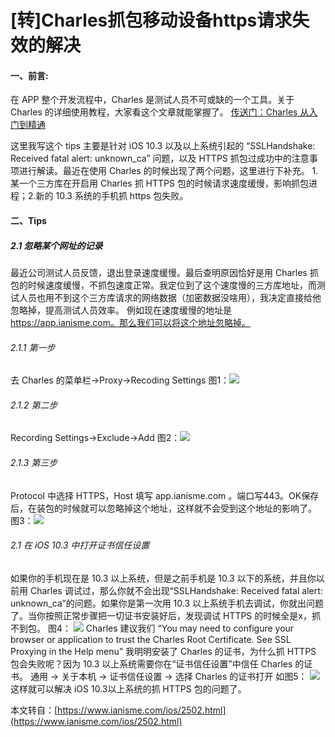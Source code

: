 # [转]Charles抓包移动设备https请求失效的解决

#### 一、前言:
在 APP 整个开发流程中，Charles 是测试人员不可或缺的一个工具。关于 Charles 的详细使用教程，大家看这个文章就能掌握了。
[传送门：Charles 从入门到精通](http://blog.devtang.com/2015/11/14/charles-introduction/)

这里我写这个 tips 主要是针对 iOS 10.3 以及以上系统引起的 “SSLHandshake: Received fatal alert: unknown_ca” 问题，以及 HTTPS 抓包过成功中的注意事项进行解读。最近在使用 Charles 的时候出现了两个问题，这里进行下补充。
1.某一个三方库在开启用 Charles 抓 HTTPS 包的时候请求速度缓慢，影响抓包进程；2.新的 10.3 系统的手机抓 https 包失败。
#### 二、Tips
##### 2.1 忽略某个网址的记录
最近公司测试人员反馈，退出登录速度缓慢。最后查明原因恰好是用 Charles 抓包的时候速度缓慢，不抓包速度正常。我定位到了这个速度慢的三方库地址，而测试人员也用不到这个三方库请求的网络数据（加密数据没啥用），我决定直接给他忽略掉，提高测试人员效率。
例如现在速度缓慢的地址是 https://app.ianisme.com。那么我们可以将这个地址忽略掉。
###### 2.1.1 第一步
去 Charles 的菜单栏->Proxy->Recoding Settings
图1：[![](http://upload-images.jianshu.io/upload_images/2838289-95c0d67a44d75587.png?imageMogr2/auto-orient/strip%7CimageView2/2/w/1240)](https://www.ianisme.com/wp-content/uploads/2017/05/charles1.png)
###### 2.1.2 第二步
Recording Settings->Exclude->Add
图2：[![](http://upload-images.jianshu.io/upload_images/2838289-8e5cf2e75c5c7b80.png?imageMogr2/auto-orient/strip%7CimageView2/2/w/1240)](https://www.ianisme.com/wp-content/uploads/2017/05/charles2.png)
###### 2.1.3 第三步
Protocol 中选择 HTTPS，Host 填写 app.ianisme.com 。端口写443。OK保存后，在装包的时候就可以忽略掉这个地址，这样就不会受到这个地址的影响了。
图3：[![](http://upload-images.jianshu.io/upload_images/2838289-55e1b1f090824e38.png?imageMogr2/auto-orient/strip%7CimageView2/2/w/1240)](https://www.ianisme.com/wp-content/uploads/2017/05/charles3.png)
###### 2.1 在 iOS 10.3 中打开证书信任设置
如果你的手机现在是 10.3 以上系统，但是之前手机是 10.3 以下的系统，并且你以前用 Charles 调试过，那么你就不会出现“SSLHandshake: Received fatal alert: unknown_ca”的问题。如果你是第一次用 10.3 以上系统手机去调试，你就出问题了。当你按照正常步骤把一切证书安装好后，发现调试 HTTPS 的时候全是x，抓不到包。
图4：
[![](http://upload-images.jianshu.io/upload_images/2838289-81da8c8dbdc70e87.png?imageMogr2/auto-orient/strip%7CimageView2/2/w/1240)](https://www.ianisme.com/wp-content/uploads/2017/05/charles4.png)
Charles 建议我们 “You may need to configure your browser or application to trust the Charles Root Certificate. See SSL Proxying in the Help menu”
我明明安装了 Charles 的证书，为什么抓 HTTPS 包会失败呢？因为 10.3 以上系统需要你在“证书信任设置”中信任 Charles 的证书。
通用 -> 关于本机 -> 证书信任设置 -> 选择 Charles 的证书打开
如图5：
[![](http://upload-images.jianshu.io/upload_images/2838289-320e070e44b5dc39.png?imageMogr2/auto-orient/strip%7CimageView2/2/w/1240)](https://www.ianisme.com/wp-content/uploads/2017/05/charles5.png)
这样就可以解决 iOS 10.3以上系统的抓 HTTPS 包的问题了。

本文转自：[https://www.ianisme.com/ios/2502.html](https://www.ianisme.com/ios/2502.html)
